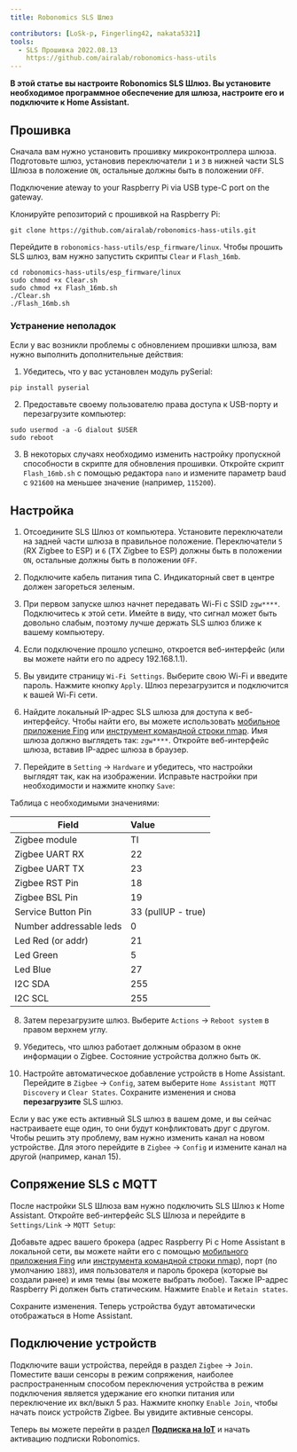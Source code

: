 ```yaml
---
title: Robonomics SLS Шлюз

contributors: [LoSk-p, Fingerling42, nakata5321]
tools:
  - SLS Прошивка 2022.08.13
    https://github.com/airalab/robonomics-hass-utils
---
```


**В этой статье вы настроите Robonomics SLS Шлюз. Вы установите необходимое программное обеспечение для шлюза, настроите его и подключите к Home Assistant.**

<robo-wiki-picture src="home-assistant/sls_gateway.png" />

## Прошивка

Сначала вам нужно установить прошивку микроконтроллера шлюза. Подготовьте шлюз, установив переключатели `1` и `3` в нижней части SLS Шлюза в положение `ON`, остальные должны быть в положении `OFF`.

<robo-wiki-picture src="home-assistant/sls-gateway-13.gif" />

Подключение ateway to your Raspberry Pi via USB type-C port on the gateway.

<robo-wiki-picture src="home-assistant/sls-rpi.gif" />

Клонируйте репозиторий с прошивкой на Raspberry Pi:

<code-helper additionalLine="rasppi_username@rasppi_hostname">

```shell
git clone https://github.com/airalab/robonomics-hass-utils.git
```

</code-helper>

Перейдите в `robonomics-hass-utils/esp_firmware/linux`. Чтобы прошить SLS шлюз, вам нужно запустить скрипты `Clear` и `Flash_16mb`.

<code-helper additionalLine="rasppi_username@rasppi_hostname">

```shell
cd robonomics-hass-utils/esp_firmware/linux
sudo chmod +x Clear.sh
sudo chmod +x Flash_16mb.sh
./Clear.sh
./Flash_16mb.sh
```

</code-helper>

### Устранение неполадок

Если у вас возникли проблемы с обновлением прошивки шлюза, вам нужно выполнить дополнительные действия:

1. Убедитесь, что у вас установлен модуль pySerial:

<code-helper additionalLine="rasppi_username@rasppi_hostname">

```shell
pip install pyserial
```
</code-helper>

2. Предоставьте своему пользователю права доступа к USB-порту и перезагрузите компьютер:

<code-helper additionalLine="rasppi_username@rasppi_hostname">

```shell
sudo usermod -a -G dialout $USER
sudo reboot
```
</code-helper>

3. В некоторых случаях необходимо изменить настройку пропускной способности в скрипте для обновления прошивки. Откройте скрипт `Flash_16mb.sh` с помощью редактора `nano` и измените параметр baud с `921600` на меньшее значение (например, `115200`).

## Настройка

1. Отсоедините SLS Шлюз от компьютера. Установите переключатели на задней части шлюза в правильное положение. Переключатели `5` (RX Zigbee to ESP) и `6` (TX Zigbee to ESP) должны быть в положении `ON`, остальные должны быть в положении `OFF`. 

<robo-wiki-picture src="home-assistant/sls-gateway-56.gif" />

2. Подключите кабель питания типа C. Индикаторный свет в центре должен загореться зеленым.

<robo-wiki-picture src="home-assistant/sls-gateway-connect.gif" />

3. При первом запуске шлюз начнет передавать Wi-Fi с SSID `zgw****`. Подключитесь к этой сети. Имейте в виду, что сигнал может быть довольно слабым, поэтому лучше держать SLS шлюз ближе к вашему компьютеру. 

<robo-wiki-picture src="home-assistant/sls-gateway-wifi.gif" />

4. Если подключение прошло успешно, откроется веб-интерфейс (или вы можете найти его по адресу 192.168.1.1). 

5. Вы увидите страницу `Wi-Fi Settings`. Выберите свою Wi-Fi и введите пароль. Нажмите кнопку `Apply`. Шлюз перезагрузится и подключится к вашей Wi-Fi сети. 

<robo-wiki-video autoplay loop controls :videos="[{src: 'QmSht6roENzrV6oqsQ1a5gp6GVCz54EDZdPAP8XVh9SCwH', type:'mp4'}]" />

6. Найдите локальный IP-адрес SLS шлюза для доступа к веб-интерфейсу. Чтобы найти его, вы можете использовать [мобильное приложение Fing](https://www.fing.com/products) или [инструмент командной строки nmap](https://vitux.com/find-devices-connected-to-your-network-with-nmap/). Имя шлюза должно выглядеть так: `zgw****`. Откройте веб-интерфейс шлюза, вставив IP-адрес шлюза в браузер.

7. Перейдите в `Setting` -> `Hardware` и убедитесь, что настройки выглядят так, как на изображении. Исправьте настройки при необходимости и нажмите кнопку `Save`:

<robo-wiki-video autoplay loop controls :videos="[{src: 'QmeSksMxU9xkvvK7f81WDAYULiMFokK7P7KDVYEjv2MHjn', type:'mp4'}]" />

Таблица с необходимыми значениями:

| Field                    | Value              |
|--------------------------|:-------------------|
| Zigbee module            | TI                 |
| Zigbee UART RX           | 22                 |
| Zigbee UART TX           | 23                 |
| Zigbee RST Pin           | 18                 |
| Zigbee BSL Pin           | 19                 |
| Service Button Pin       | 33 (pullUP - true) |
| Number addressable leds  | 0                  |
| Led Red (or addr)        | 21                 |
| Led Green                | 5                  |
| Led Blue                 | 27                 |
| I2C SDA                  | 255                |
| I2C SCL                  | 255                |

8. Затем перезагрузите шлюз. Выберите  `Actions` -> `Reboot system` в правом верхнем углу.

9. Убедитесь, что шлюз работает должным образом в окне информации о Zigbee. Состояние устройства должно быть `OK`.

10. Настройте автоматическое добавление устройств в Home Assistant. Перейдите в `Zigbee` -> `Config`, затем выберите `Home Assistant MQTT Discovery` и `Clear States`. Сохраните изменения и снова **перезагрузите** SLS шлюз.

<robo-wiki-note type="warning">

Если у вас уже есть активный SLS шлюз в вашем доме, и вы сейчас настраиваете еще один, то они будут конфликтовать друг с другом. Чтобы решить эту проблему, вам нужно изменить канал на новом устройстве. Для этого перейдите в `Zigbee` -> `Config` и измените канал на другой (например, канал 15).

</robo-wiki-note>

<robo-wiki-video autoplay loop controls :videos="[{src: 'QmVZMB1xQeB6ZLfSR6aUrN6cRSF296s8CMJt7E2jBJ5MjZ', type:'mp4'}]" />

## Сопряжение SLS с MQTT

После настройки SLS Шлюза вам нужно подключить SLS Шлюз к Home Assistant. Откройте веб-интерфейс SLS Шлюза и перейдите в `Settings/Link` -> `MQTT Setup`:


Добавьте адрес вашего брокера (адрес Raspberry Pi с Home Assistant в локальной сети, вы можете найти его с помощью [мобильного приложения Fing](https://www.fing.com/products) или [инструмента командной строки nmap](https://vitux.com/find-devices-connected-to-your-network-with-nmap/)), порт (по умолчанию `1883`), имя пользователя и пароль брокера (которые вы создали ранее) и имя темы (вы можете выбрать любое). Также IP-адрес Raspberry Pi должен быть статическим. Нажмите `Enable` и `Retain states`.

<robo-wiki-video autoplay loop controls :videos="[{src: 'QmdNKDqwwy87VQEDDVsX5kpaDQm9wKKPEJUNJnhnjx6e5y', type:'mp4'}]" />

Сохраните изменения. Теперь устройства будут автоматически отображаться в Home Assistant.

## Подключение устройств

Подключите ваши устройства, перейдя в раздел `Zigbee` -> `Join`. Поместите ваши сенсоры в режим сопряжения, наиболее распространенным способом переключения устройства в режим подключения является удержание его кнопки питания или переключение их вкл/выкл 5 раз. Нажмите кнопку `Enable Join`, чтобы начать поиск устройств Zigbee. Вы увидите активные сенсоры.

<robo-wiki-picture src="home-assistant/switch-device.gif" />

<robo-wiki-video autoplay loop controls :videos="[{src: 'Qmdq3PBNY88QbYYqakwSLG2vn3mVUom3w3wsSWfTd1pzJA', type:'mp4'}]" />


Теперь вы можете перейти в раздел [**Подписка на IoT**](/docs/sub-activate) и начать активацию подписки Robonomics.
